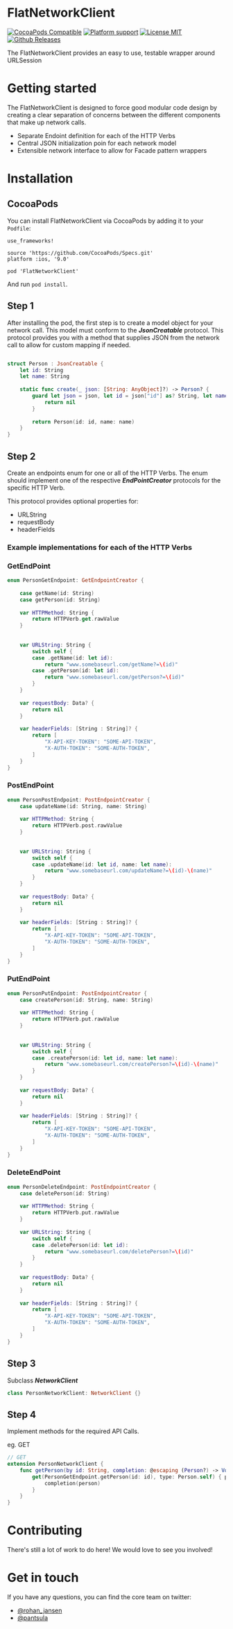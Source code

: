 # FlatNetworkClient

[![CocoaPods Compatible](https://img.shields.io/cocoapods/v/FlatNetworkClient.svg?style=flat-square)](https://cocoapods.org/pods/FlatNetworkClient) 
[![Platform support](https://img.shields.io/badge/platform-ios-lightgrey.svg?style=flat-square)](https://github.com/flatCircle/FlatNetworkClient/LICENSE.md) 
[![License MIT](https://img.shields.io/badge/license-MIT-blue.svg?style=flat-square)](https://github.com/flatCircle/FlatNetworkClient/LICENSE.md)
[![Github Releases](https://img.shields.io/github/downloads/FlatNetworkClient/FlatNetworkClient/latest/total.svg)](https://github.com/flatCircle/FlatNetworkClient/LICENSE.md) 


The FlatNetworkClient provides an easy to use, testable wrapper around URLSession

# Getting started

The FlatNetworkClient is designed to force good modular code design by creating a clear separation of concerns between the different components that make up network calls.

* Separate Endoint definition for each of the HTTP Verbs
* Central JSON initialization poin for each network model
* Extensible network interface to allow for Facade pattern wrappers


# Installation

## CocoaPods

You can install FlatNetworkClient via CocoaPods by adding it to your `Podfile`:
```
use_frameworks!

source 'https://github.com/CocoaPods/Specs.git'
platform :ios, '9.0'

pod 'FlatNetworkClient'
```

And run `pod install`.

## Step 1

After installing the pod, the first step is to create a model object for your network call. This model must conform to the ***JsonCreatable*** protocol. This protocol provides you with a method that supplies JSON from the network call to allow for custom mapping if needed. 

```swift

struct Person : JsonCreatable {
    let id: String
    let name: String
    
    static func create(_ json: [String: AnyObject]?) -> Person? {
        guard let json = json, let id = json["id"] as? String, let name = json["name"] as? String else {
            return nil
        }
        
        return Person(id: id, name: name)
    }
}

```

## Step 2
Create an endpoints enum for one or all of the HTTP Verbs. The enum should implement one of the respective ***EndPointCreator*** protocols for the specific HTTP Verb. 

This protocol provides optional properties for:

* URLString
* requestBody
* headerFields

### Example implementations for each of the HTTP Verbs

### GetEndPoint

```swift
enum PersonGetEndpoint: GetEndpointCreator {
    
    case getName(id: String)
    case getPerson(id: String)
    
    var HTTPMethod: String {
        return HTTPVerb.get.rawValue
    }
    
    
    var URLString: String {
        switch self {
        case .getName(id: let id):
            return "www.somebaseurl.com/getName?=\(id)"
        case .getPerson(id: let id):
            return "www.somebaseurl.com/getPerson?=\(id)"
        }
    }
    
    var requestBody: Data? {
        return nil
    }
    
    var headerFields: [String : String]? {
        return [
            "X-API-KEY-TOKEN": "SOME-API-TOKEN",
            "X-AUTH-TOKEN": "SOME-AUTH-TOKEN",
        ]
    }
}
```

### PostEndPoint

```swift
enum PersonPostEndpoint: PostEndpointCreator {
    case updateName(id: String, name: String)
    
    var HTTPMethod: String {
        return HTTPVerb.post.rawValue
    }
    
    
    var URLString: String {
        switch self {
        case .updateName(id: let id, name: let name):
            return "www.somebaseurl.com/updateName?=\(id)-\(name)"
        }
    }
    
    var requestBody: Data? {
        return nil
    }
    
    var headerFields: [String : String]? {
        return [
            "X-API-KEY-TOKEN": "SOME-API-TOKEN",
            "X-AUTH-TOKEN": "SOME-AUTH-TOKEN",
        ]
    }
}
```
### PutEndPoint

```swift
enum PersonPutEndpoint: PostEndpointCreator {
    case createPerson(id: String, name: String)
    
    var HTTPMethod: String {
        return HTTPVerb.put.rawValue
    }
    
    
    var URLString: String {
        switch self {
        case .createPerson(id: let id, name: let name):
            return "www.somebaseurl.com/createPerson?=\(id)-\(name)"
        }
    }
    
    var requestBody: Data? {
        return nil
    }
    
    var headerFields: [String : String]? {
        return [
            "X-API-KEY-TOKEN": "SOME-API-TOKEN",
            "X-AUTH-TOKEN": "SOME-AUTH-TOKEN",
        ]
    }
}

```

### DeleteEndPoint

```swift
enum PersonDeleteEndpoint: PostEndpointCreator {
    case deletePerson(id: String)
    
    var HTTPMethod: String {
        return HTTPVerb.put.rawValue
    }
    
    var URLString: String {
        switch self {
        case .deletePerson(id: let id):
            return "www.somebaseurl.com/deletePerson?=\(id)"
        }
    }
    
    var requestBody: Data? {
        return nil
    }
    
    var headerFields: [String : String]? {
        return [
            "X-API-KEY-TOKEN": "SOME-API-TOKEN",
            "X-AUTH-TOKEN": "SOME-AUTH-TOKEN",
        ]
    }
}
```

## Step 3
Subclass ***NetworkClient*** 

```swift
class PersonNetworkClient: NetworkClient {}
```

## Step 4
Implement methods for the required API Calls.

eg. GET

```swift
// GET
extension PersonNetworkClient {
    func getPerson(by id: String, completion: @escaping (Person?) -> Void) {
        get(PersonGetEndpoint.getPerson(id: id), type: Person.self) { person, _ in
            completion(person)
        }
    }
}
```


# Contributing

There's still a lot of work to do here! We would love to see you involved! 

# Get in touch

If you have any questions, you can find the core team on twitter:

- [@rohan_jansen](https://twitter.com/rohan_jansen)
- [@pantsula](https://twitter.com/pantsula)
